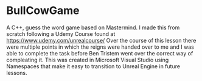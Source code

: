 # BullCowGame
A C++, guess the word game based on Mastermind.
I made this from scratch following a Udemy Course found at https://www.udemy.com/unrealcourse/
Over the course of this lesson there were multiple points in which the reigns were handed over to me and I was able to complete the task before Ben Tristem went over the correct way of compleating it.
This was created in Microsoft Visual Studio using Namespaces that make it easy to transition to Unreal Engine in future lessons. 
